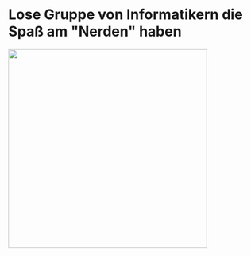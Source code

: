 # Lose Gruppe von Informatikern die Spaß am "Nerden" haben

<img src="https://media.tenor.com/pCvKzv6CMh4AAAAM/joel-rotate.gif" width="400" height="400">
